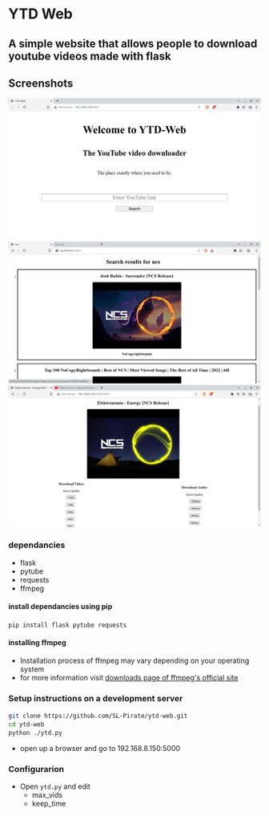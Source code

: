 # YTD Web

## A simple website that allows people to download youtube videos made with flask 

## Screenshots
![homepage](https://raw.githubusercontent.com/SL-Pirate/ytd-web/main/screenshots/ss1.png)
![video search page](https://raw.githubusercontent.com/SL-Pirate/ytd-web/main/screenshots/ss5.png)
![video description page](https://raw.githubusercontent.com/SL-Pirate/ytd-web/main/screenshots/ss2.png)

### dependancies 
- flask
- pytube
- requests
- ffmpeg

#### install dependancies using pip
`pip install flask pytube requests`

#### installing ffmpeg
 - Installation process of ffmpeg may vary depending on your operating system
 - for more information visit [downloads page of ffmpeg's official site](https://ffmpeg.org/download.html)

### Setup instructions on a development server
```bash
git clone https://github.com/SL-Pirate/ytd-web.git
cd ytd-web
python ./ytd.py
```

- open up a browser and go to 192.168.8.150:5000

### Configurarion
- Open ```ytd.py``` and edit
  - max_vids
  - keep_time